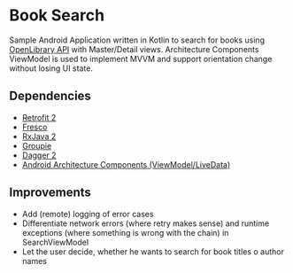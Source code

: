 # Book Search
Sample Android Application written in Kotlin to search for books using [OpenLibrary API](https://openlibrary.org/developers/api) with Master/Detail views.
Architecture Components ViewModel is used to implement MVVM and support orientation change without losing UI state.
## Dependencies
* [Retrofit 2](http://square.github.io/retrofit)
* [Fresco](http://frescolib.org)
* [RxJava 2](https://github.com/ReactiveX/RxJava)
* [Groupie](https://github.com/lisawray/groupie)
* [Dagger 2](https://google.github.io/dagger/)
* [Android Architecture Components (ViewModel/LiveData)](https://developer.android.com/topic/libraries/architecture)
## Improvements
* Add (remote) logging of error cases
* Differentiate network errors (where retry makes sense) and runtime exceptions (where something is wrong with the chain) in SearchViewModel
* Let the user decide, whether he wants to search for book titles o author names